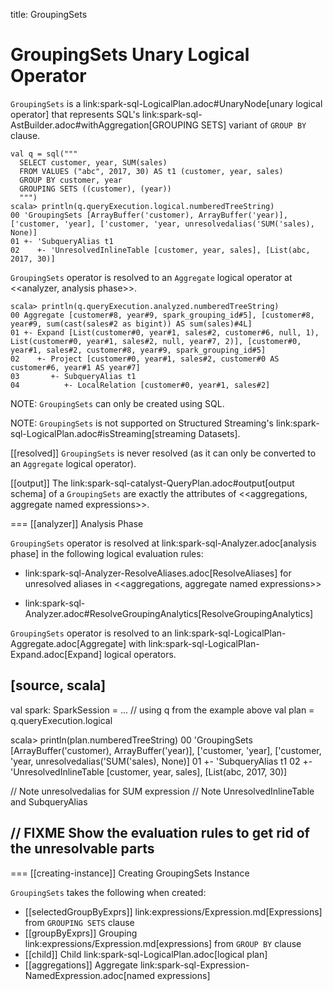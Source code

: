 title: GroupingSets

# GroupingSets Unary Logical Operator

`GroupingSets` is a link:spark-sql-LogicalPlan.adoc#UnaryNode[unary logical operator] that represents SQL's link:spark-sql-AstBuilder.adoc#withAggregation[GROUPING SETS] variant of `GROUP BY` clause.

```
val q = sql("""
  SELECT customer, year, SUM(sales)
  FROM VALUES ("abc", 2017, 30) AS t1 (customer, year, sales)
  GROUP BY customer, year
  GROUPING SETS ((customer), (year))
  """)
scala> println(q.queryExecution.logical.numberedTreeString)
00 'GroupingSets [ArrayBuffer('customer), ArrayBuffer('year)], ['customer, 'year], ['customer, 'year, unresolvedalias('SUM('sales), None)]
01 +- 'SubqueryAlias t1
02    +- 'UnresolvedInlineTable [customer, year, sales], [List(abc, 2017, 30)]
```

`GroupingSets` operator is resolved to an `Aggregate` logical operator at <<analyzer, analysis phase>>.

```
scala> println(q.queryExecution.analyzed.numberedTreeString)
00 Aggregate [customer#8, year#9, spark_grouping_id#5], [customer#8, year#9, sum(cast(sales#2 as bigint)) AS sum(sales)#4L]
01 +- Expand [List(customer#0, year#1, sales#2, customer#6, null, 1), List(customer#0, year#1, sales#2, null, year#7, 2)], [customer#0, year#1, sales#2, customer#8, year#9, spark_grouping_id#5]
02    +- Project [customer#0, year#1, sales#2, customer#0 AS customer#6, year#1 AS year#7]
03       +- SubqueryAlias t1
04          +- LocalRelation [customer#0, year#1, sales#2]
```

NOTE: `GroupingSets` can only be created using SQL.

NOTE: `GroupingSets` is not supported on Structured Streaming's link:spark-sql-LogicalPlan.adoc#isStreaming[streaming Datasets].

[[resolved]]
`GroupingSets` is never resolved (as it can only be converted to an `Aggregate` logical operator).

[[output]]
The link:spark-sql-catalyst-QueryPlan.adoc#output[output schema] of a `GroupingSets` are exactly the attributes of <<aggregations, aggregate named expressions>>.

=== [[analyzer]] Analysis Phase

`GroupingSets` operator is resolved at link:spark-sql-Analyzer.adoc[analysis phase] in the following logical evaluation rules:

* link:spark-sql-Analyzer-ResolveAliases.adoc[ResolveAliases] for unresolved aliases in <<aggregations, aggregate named expressions>>

* link:spark-sql-Analyzer.adoc#ResolveGroupingAnalytics[ResolveGroupingAnalytics]

`GroupingSets` operator is resolved to an link:spark-sql-LogicalPlan-Aggregate.adoc[Aggregate] with link:spark-sql-LogicalPlan-Expand.adoc[Expand] logical operators.

[source, scala]
----
val spark: SparkSession = ...
// using q from the example above
val plan = q.queryExecution.logical

scala> println(plan.numberedTreeString)
00 'GroupingSets [ArrayBuffer('customer), ArrayBuffer('year)], ['customer, 'year], ['customer, 'year, unresolvedalias('SUM('sales), None)]
01 +- 'SubqueryAlias t1
02    +- 'UnresolvedInlineTable [customer, year, sales], [List(abc, 2017, 30)]

// Note unresolvedalias for SUM expression
// Note UnresolvedInlineTable and SubqueryAlias

// FIXME Show the evaluation rules to get rid of the unresolvable parts
----

=== [[creating-instance]] Creating GroupingSets Instance

`GroupingSets` takes the following when created:

* [[selectedGroupByExprs]] link:expressions/Expression.md[Expressions] from `GROUPING SETS` clause
* [[groupByExprs]] Grouping link:expressions/Expression.md[expressions] from `GROUP BY` clause
* [[child]] Child link:spark-sql-LogicalPlan.adoc[logical plan]
* [[aggregations]] Aggregate link:spark-sql-Expression-NamedExpression.adoc[named expressions]
